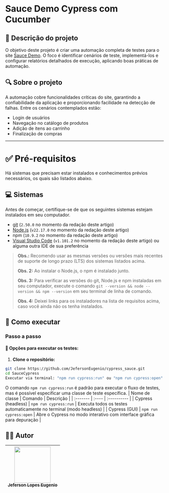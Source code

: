 # Sauce Demo Cypress com Cucumber

## 📌 Descrição do projeto
O objetivo deste projeto é criar uma automação completa de testes para o site [Sauce Demo](https://www.saucedemo.com/). O foco é identificar cenários de teste, implementá-los e configurar relatórios detalhados de execução, aplicando boas práticas de automação.

## 🔍 Sobre o projeto

A automação cobre funcionalidades críticas do site, garantindo a confiabilidade da aplicação e proporcionando facilidade na detecção de falhas. Entre os cenários contemplados estão:

- Login de usuários  
- Navegação no catálogo de produtos  
- Adição de itens ao carrinho  
- Finalização de compras  

---

# ✅ Pré-requisitos

Há sistemas que precisam estar instalados e conhecimentos prévios necessários, os quais são listados abaixo.

## 💻 Sistemas

Antes de começar, certifique-se de que os seguintes sistemas estejam instalados em seu computador.

- [git](https://git-scm.com/) (`2.50.0` no momento da redação deste artigo)
- [Node.js](https://nodejs.org/en/) (`v22.17.0` no momento da redação deste artigo)
- npm (`10.9.2` no momento da redação deste artigo)
- [Visual Studio Code](https://code.visualstudio.com/) (`v1.101.2` no momento da redação deste artigo) ou alguma outra IDE de sua preferência

> **Obs.:** Recomendo usar as mesmas versões ou versões mais recentes de suporte de longo prazo (LTS) dos sistemas listados acima.
>
> **Obs. 2:** Ao instalar o Node.js, o npm é instalado junto.
>
> **Obs. 3:** Para verificar as versões do git, Node.js e npm instaladas em seu computador, execute o comando `git --version && node --version && npm --version` em seu terminal de linha de comando.
>
> **Obs. 4:** Deixei links para os instaladores na lista de requisitos acima, caso você ainda não os tenha instalados.

## 🚀 Como executar

### Passo a passo

#### 🔧 Opções para executar os testes:

1. **Clone o repositório:**
```bash
git clone https://github.com/JefersonEugenio/cypress_sauce.git
cd SauceCypress
Executar via terminal: "npm run cypress:run" ou "npm run cypress:open"
```

O comando ``npm run cypress:run`` é padrão para executar o fluxo de testes, mas é possível especificar uma classe de teste específica.
| Nome de classe | Comando | Descrição |
| :------- | :---- | :---------- |
| Cypress (headless) | ``npm run cypress:run`` | Executa todos os testes automaticamente no terminal (modo headless) |
| Cypress (GUI) | ``npm run cypress:open`` | Abre o Cypress no modo interativo com interface gráfica para depuração |

## 👨‍💻 Autor
| [<img src="https://avatars.githubusercontent.com/u/122066021?v=4" width=115><br><sub>Jeferson Lopes Eugenio</sub>](https://github.com/JefersonEuenio) |
| :---: |